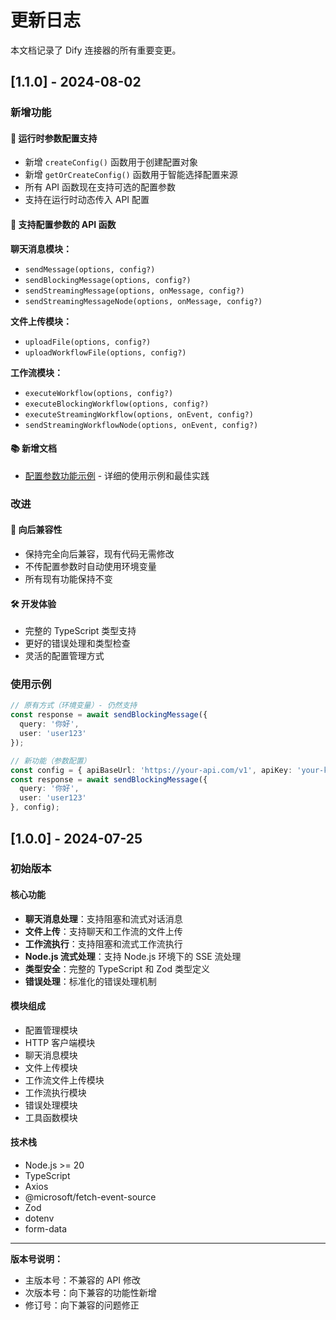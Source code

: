 # 更新日志

本文档记录了 Dify 连接器的所有重要变更。

## [1.1.0] - 2024-08-02

### 新增功能

#### 🚀 运行时参数配置支持
- 新增 `createConfig()` 函数用于创建配置对象
- 新增 `getOrCreateConfig()` 函数用于智能选择配置来源
- 所有 API 函数现在支持可选的配置参数
- 支持在运行时动态传入 API 配置

#### 🔧 支持配置参数的 API 函数
**聊天消息模块：**
- `sendMessage(options, config?)`
- `sendBlockingMessage(options, config?)`
- `sendStreamingMessage(options, onMessage, config?)`
- `sendStreamingMessageNode(options, onMessage, config?)`

**文件上传模块：**
- `uploadFile(options, config?)`
- `uploadWorkflowFile(options, config?)`

**工作流模块：**
- `executeWorkflow(options, config?)`
- `executeBlockingWorkflow(options, config?)`
- `executeStreamingWorkflow(options, onEvent, config?)`
- `sendStreamingWorkflowNode(options, onEvent, config?)`

#### 📚 新增文档
- [配置参数功能示例](./CONFIG_PARAMS_EXAMPLES.md) - 详细的使用示例和最佳实践

### 改进

#### 🔄 向后兼容性
- 保持完全向后兼容，现有代码无需修改
- 不传配置参数时自动使用环境变量
- 所有现有功能保持不变

#### 🛠️ 开发体验
- 完整的 TypeScript 类型支持
- 更好的错误处理和类型检查
- 灵活的配置管理方式

### 使用示例

```typescript
// 原有方式（环境变量）- 仍然支持
const response = await sendBlockingMessage({
  query: '你好',
  user: 'user123'
});

// 新功能（参数配置）
const config = { apiBaseUrl: 'https://your-api.com/v1', apiKey: 'your-key' };
const response = await sendBlockingMessage({
  query: '你好',
  user: 'user123'
}, config);
```

## [1.0.0] - 2024-07-25

### 初始版本

#### 核心功能
- **聊天消息处理**：支持阻塞和流式对话消息
- **文件上传**：支持聊天和工作流的文件上传
- **工作流执行**：支持阻塞和流式工作流执行
- **Node.js 流式处理**：支持 Node.js 环境下的 SSE 流处理
- **类型安全**：完整的 TypeScript 和 Zod 类型定义
- **错误处理**：标准化的错误处理机制

#### 模块组成
- 配置管理模块
- HTTP 客户端模块
- 聊天消息模块
- 文件上传模块
- 工作流文件上传模块
- 工作流执行模块
- 错误处理模块
- 工具函数模块

#### 技术栈
- Node.js >= 20
- TypeScript
- Axios
- @microsoft/fetch-event-source
- Zod
- dotenv
- form-data

---

**版本号说明：**
- 主版本号：不兼容的 API 修改
- 次版本号：向下兼容的功能性新增
- 修订号：向下兼容的问题修正